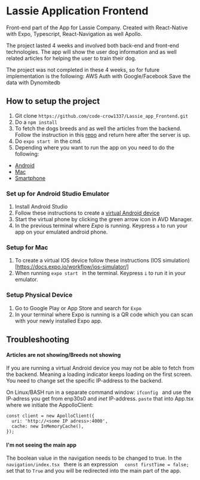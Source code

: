 # Lassie Application Frontend
Front-end part of the App for Lassie Company.
Created with React-Native with Expo, Typescript, React-Navigation as well Apollo.

The project lasted 4 weeks and involved both back-end and front-end technologies. The app will show the user dog information and as well related articles for helping 
the user to train their dog. 

The project was not completed in these 4 weeks, so for future implementation is the following:
AWS Auth with Google/Facebook
Save the data with Dynomitedb

## How to setup the project
1. Git clone ``` https://github.com/code-crow1337/Lassie_app_Frontend.git ```
2. Do a ```npm install ```
3. To fetch the dogs breeds and as well the articles from the backend.
   Follow the instruction in this [repo](https://github.com/code-crow1337/Lassie_app_Backend) and return here after the server is up. 
4. Do ```expo start ``` in the cmd.
5. Depending where you want to run the app on you need to do the following:
  - [Android](#set-up-for-android-studio-emulator)
  - [Mac](#setup-for-mac)
  - [Smartphone](#setup-physical-device)

### Set up for Android Studio Emulator 
[](#android)
1. Install Android Studio
2. Follow these instructions to create a [virtual Android device](https://docs.expo.io/workflow/android-studio-emulator/)
3. Start the virtual phone by clicking the green arrow icon in AVD Manager.
3. In the previous terminal where *Expo* is running. Keypress  ```a``` to run your app on your emulated android phone. 

### Setup for Mac
[](#ios)
1. To create a virtual IOS device follow these instructions (IOS simulation)[https://docs.expo.io/workflow/ios-simulator/]
1. When running ```expo start ```  in the terminal. Keypress ```i``` to run it in your emulator. 

### Setup Physical Device
[](#app)
1. Go to Google Play or App Store and search for ```Expo```
2. In your terminal where Expo is running is a QR code which you can scan with your newly installed Expo app. 

## Troubleshooting
#### Articles are not showing/Breeds not showing
If you are running a virtual Android device you may not be able to fetch from the backend. Meaning a loading indicator keeps loading on the first screen.
You need to change set the specific IP-address to the backend. 

On Linux/BASH run in a separate command window:
```ifconfig ```
and use the IP-adress you get from enp30s0 and *inet* IP-address.
```paste``` that into App.tsx where we initiate the AppolloClient: 

``` 
const client = new ApolloClient({
  uri: 'http://<some IP adress>:4000',
  cache: new InMemoryCache(),
});
```

#### I'm not seeing the main app
The boolean value in the navigation needs to be changed to true.
In the ```navigation/index.tsx ``` there is an expression ```  const firstTime = false;```  set that to ```True``` and you will be redirected into
the main part of the app. 
